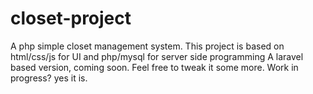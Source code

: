 # closet-project
A php simple closet management system.
This project is based on html/css/js for UI and php/mysql for server side programming
A laravel based version, coming soon. 
Feel free to tweak it some more.
Work in progress? yes it is.
